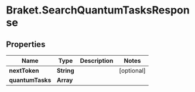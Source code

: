 # Braket.SearchQuantumTasksResponse

## Properties

Name | Type | Description | Notes
------------ | ------------- | ------------- | -------------
**nextToken** | **String** |  | [optional] 
**quantumTasks** | **Array** |  | 


